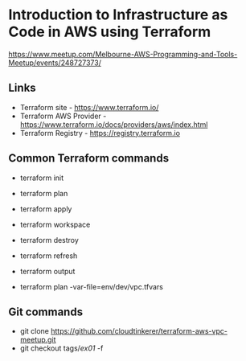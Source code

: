 # Introduction to Infrastructure as Code in AWS using Terraform

https://www.meetup.com/Melbourne-AWS-Programming-and-Tools-Meetup/events/248727373/


## Links
- Terraform site - https://www.terraform.io/
- Terraform AWS Provider - https://www.terraform.io/docs/providers/aws/index.html
- Terraform Registry - https://registry.terraform.io

## Common Terraform commands
- terraform init
- terraform plan
- terraform apply
- terraform workspace
- terraform destroy
- terraform refresh
- terraform output
 
- terraform plan -var-file=env/dev/vpc.tfvars

## Git commands
- git clone https://github.com/cloudtinkerer/terraform-aws-vpc-meetup.git
- git checkout tags/_ex01_ -f
